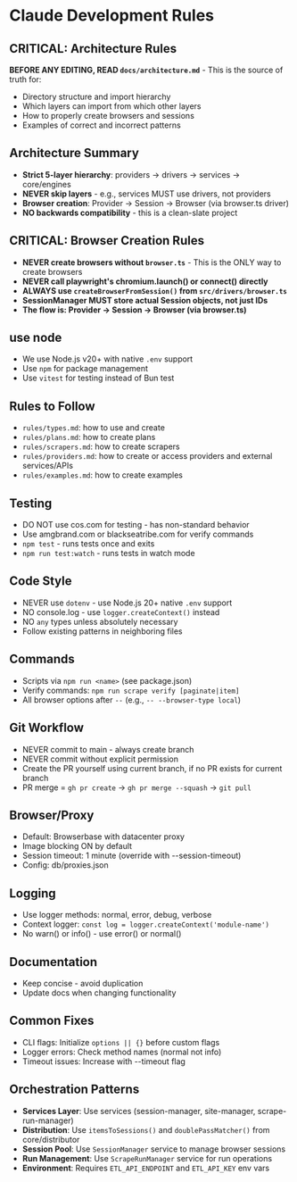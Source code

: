 # Claude Development Rules

## CRITICAL: Architecture Rules
**BEFORE ANY EDITING, READ `docs/architecture.md`** - This is the source of truth for:
- Directory structure and import hierarchy
- Which layers can import from which other layers
- How to properly create browsers and sessions
- Examples of correct and incorrect patterns

## Architecture Summary
- **Strict 5-layer hierarchy**: providers → drivers → services → core/engines
- **NEVER skip layers** - e.g., services MUST use drivers, not providers
- **Browser creation**: Provider → Session → Browser (via browser.ts driver)
- **NO backwards compatibility** - this is a clean-slate project

## CRITICAL: Browser Creation Rules
- **NEVER create browsers without `browser.ts`** - This is the ONLY way to create browsers
- **NEVER call playwright's chromium.launch() or connect() directly**
- **ALWAYS use `createBrowserFromSession()` from `src/drivers/browser.ts`**
- **SessionManager MUST store actual Session objects, not just IDs**
- **The flow is: Provider → Session → Browser (via browser.ts)**

## use node
- We use Node.js v20+ with native `.env` support
- Use `npm` for package management
- Use `vitest` for testing instead of Bun test

## Rules to Follow
- `rules/types.md`: how to use and create
- `rules/plans.md`: how to create plans
- `rules/scrapers.md`: how to create scrapers
- `rules/providers.md`: how to create or access providers and external services/APIs
- `rules/examples.md`: how to create examples

## Testing
- DO NOT use cos.com for testing - has non-standard behavior
- Use amgbrand.com or blackseatribe.com for verify commands
- `npm test` - runs tests once and exits
- `npm run test:watch` - runs tests in watch mode

## Code Style
- NEVER use `dotenv` - use Node.js 20+ native `.env` support
- NO console.log - use `logger.createContext()` instead
- NO `any` types unless absolutely necessary
- Follow existing patterns in neighboring files

## Commands
- Scripts via `npm run <name>` (see package.json)
- Verify commands: `npm run scrape verify [paginate|item]`
- All browser options after `--` (e.g., `-- --browser-type local`)

## Git Workflow
- NEVER commit to main - always create branch
- NEVER commit without explicit permission
- Create the PR yourself using current branch, if no PR exists for current branch
- PR merge = `gh pr create` → `gh pr merge --squash` → `git pull`

## Browser/Proxy
- Default: Browserbase with datacenter proxy
- Image blocking ON by default
- Session timeout: 1 minute (override with --session-timeout)
- Config: db/proxies.json

## Logging
- Use logger methods: normal, error, debug, verbose
- Context logger: `const log = logger.createContext('module-name')`
- No warn() or info() - use error() or normal()

## Documentation
- Keep concise - avoid duplication
- Update docs when changing functionality

## Common Fixes
- CLI flags: Initialize `options || {}` before custom flags
- Logger errors: Check method names (normal not info)
- Timeout issues: Increase with --timeout flag

## Orchestration Patterns
- **Services Layer**: Use services (session-manager, site-manager, scrape-run-manager)
- **Distribution**: Use `itemsToSessions()` and `doublePassMatcher()` from core/distributor
- **Session Pool**: Use `SessionManager` service to manage browser sessions
- **Run Management**: Use `ScrapeRunManager` service for run operations
- **Environment**: Requires `ETL_API_ENDPOINT` and `ETL_API_KEY` env vars
